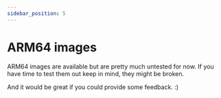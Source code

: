 ```yaml
---
sidebar_position: 5
---
```


# ARM64 images

ARM64 images are available but are pretty much untested for now.
If you have time to test them out keep in mind, they might be broken. 

And it would be great if you could provide some feedback. :)
